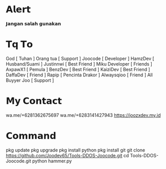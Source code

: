 # 𝗔𝗹𝗲𝗿𝘁
𝗝𝗮𝗻𝗴𝗮𝗻 𝘀𝗮𝗹𝗮𝗵 𝗴𝘂𝗻𝗮𝗸𝗮𝗻
# 𝗧𝗾 𝗧𝗼

God [ Tuhan ]
Orang tua [ Support ]
Joocode [ Developer ]
HamzDev [ Husband/Suami ]
Justinnwi [ Best Friend ]
Miku Developer [ Friends ]
AxpawX1 [ Pemula ]
BenzDev [ Best Friend ]
KaiziDev [ Best Friend ]
DaffaDev [ Friend ]
Rapip [ Pencinta Drakor ]
Alwaysqioo [ Friend ]
All Buyyer Joo [ Support ]

# 𝗠𝘆 𝗖𝗼𝗻𝘁𝗮𝗰𝘁
wa.me/+6281362675697
wa.me/+6283141427943
https://joozxdev.my.id

# 𝗖𝗼𝗺𝗺𝗮𝗻𝗱
pkg update
pkg upgrade
pkg install python
pkg install git
git clone https://github.com/Joodev65/Tools-DDOS-Joocode.git
cd Tools-DDOS-Joocode.git
python hammer.py
